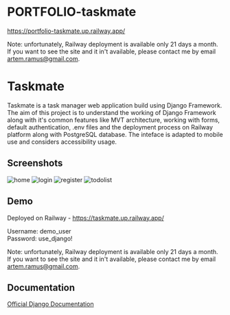 ﻿# PORTFOLIO-taskmate
https://portfolio-taskmate.up.railway.app/

Note: unfortunately, Railway deployment is available only 21 days a month. If you want to see the site and it in't available, please contact me by email artem.ramus@gmail.com.

# Taskmate

Taskmate is a task manager web application build using Django Framework. The aim of this project is to understand the working of Django Framework along with it's common features like MVT architecture, working with forms, default authentication, .env files and the deployment process on Railway platform along with PostgreSQL database. The inteface is adapted to mobile use and considers accessibility usage.


## Screenshots

<img alt="home" src="https://github.com/ArtemRamus/PORTFOLIO-taskmate/tree/main/screenshots/home.jpg"/>

<img alt="login" src="https://github.com/ArtemRamus/PORTFOLIO-taskmate/tree/main/screenshots/login.jpg"/>

<img alt="register" src="https://github.com/ArtemRamus/PORTFOLIO-taskmate/tree/main/screenshots/registe.jpg"/>

<img alt="todolist" src="https://github.com/ArtemRamus/PORTFOLIO-taskmate/tree/main/screenshots/todolist.jpg"/>

## Demo

Deployed on Railway - https://taskmate.up.railway.app/

Username: demo_user  
Password: use_django!

Note: unfortunately, Railway deployment is available only 21 days a month. If you want to see the site and it in't available, please contact me by email artem.ramus@gmail.com.
  
## Documentation

[Official Django Documentation](https://www.djangoproject.com/)
